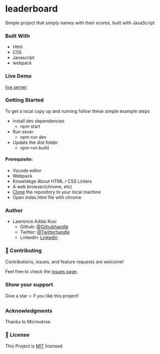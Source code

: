 # leaderboard
Simple project that simply names with their scores, built with JavaScript

### Built With
- Html<br />
- CSS
- Javascript
- webpack

### Live Demo
[live server](https://kusilaw.github.io/leaderboard/dist)

### Getting Started 
To get a local copy up and running follow these simple example steps
- install dev dependencies
  - npm start
- Run sever
  - npm run dev  
- Update the dist folder 
  - npm run build 

#### Prerequisite:  
  - Vscode editor 
  - Webpack
  - Knowldege About HTML / CSS Linters
  - A web browser(chrome, etc)
  - [Clone](https://docs.github.com/en/desktop/contributing-and-collaborating-using-github-desktop/adding-and-cloning-repositories/cloning-and-forking-repositories-from-github-desktop ) the repository to your local machine
  - Open index.html file with chrome


### Author
- Lawrence Addai Kusi
  - Github: [@Githubhandle](https://github.com/kusiLaw)
  - Twitter: [@Twitterhandle](https://twitter.com/kusilaw)
  - Linkedin: [Linkedin](https://www.linkedin.com/in/lawrence-kusi-55a662104)


### :handshake: Contributing
Contributions, issues, and feature requests are welcome! 

Feel free to check the [issues page](https://github.com/kusiLaw/portfolio/issues).

### Show your support
Give a star :star: if you like this project!


### Acknowledgments
Thanks to Microverse

### 📝 License
This Project is [MIT](https://opensource.org/licenses/MIT) licensed
